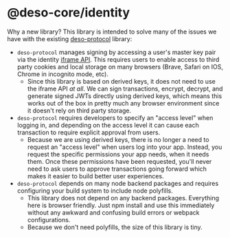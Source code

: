 # @deso-core/identity

Why a new library? This library is intended to solve many of the issues we have
with the existing
[deso-protocol](https://github.com/deso-protocol/deso-workspace/tree/master/libs/deso-protocol)
library:

- `deso-protocol` manages signing by accessing a user's master key pair via the
  identity [iframe API](https://docs.deso.org/for-developers/identity/iframe-api/basics). This requires users to enable access to third party cookies
  and local storage on many browsers (Brave, Safari on IOS, Chrome in incognito
  mode, etc).
  - Since this library is based on derived keys, it does not need to use
    the iframe API _at all_. We can sign transactions, encrypt, decrypt, and generate
    signed JWTs directly using derived keys, which means this works out of the box
    in pretty much any browser environment since it doesn't rely on third party
    storage.
- `deso-protocol` requires developers to specify an "access level" when logging
  in, and depending on the access level it can cause each transaction to require
  explicit approval from users.
  - Because we are using derived keys, there is no longer a need to request an
    "access level" when users log into your app. Instead, you request the
    specific permissions your app needs, when it needs them. Once these
    permissions have been requested, you'll never need to ask users to approve
    transactions going forward which makes it easier to build better user
    experiences.
- `deso-protocol` depends on many node backend packages and requires configuring your
  build system to include node polyfills.
  - This library does not depend on any backend packages. Everything here is
    browser friendly. Just npm install and use this immediately without any
    awkward and confusing build errors or webpack configurations.
  - Because we don't need polyfills, the size of this library is tiny.
